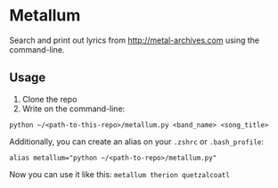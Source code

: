 # Metallum

Search and print out lyrics from http://metal-archives.com using the command-line.

## Usage

1. Clone the repo
2. Write on the command-line:

```
python ~/<path-to-this-repo>/metallum.py <band_name> <song_title>
```

Additionally, you can create an alias on your `.zshrc` or `.bash_profile`:

```
alias metallum="python ~/<path-to-repo>/metallum.py"
```

Now you can use it like this: `metallum therion quetzalcoatl`
